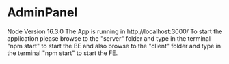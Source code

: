 # AdminPanel

Node Version 16.3.0
The App is running in http://localhost:3000/
To start the application please browse to the "server" folder and type in the terminal "npm start" to start the BE and also browse to the "client" folder and type in the terminal "npm start" to start the FE.

